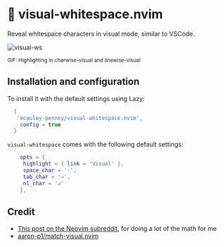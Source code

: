 # 🔎 visual-whitespace.nvim 

Reveal whitespace characters in visual mode, similar to VSCode.

![visual-ws](https://github.com/mcauley-penney/visual-whitespace.nvim/assets/59481467/89157048-1975-409c-977c-2d3fb43852d8)

<sub>GIF: Highlighting in charwise-visual and linewise-visual</sub>


## Installation and configuration

To install it with the default settings using Lazy:

```lua
  {
   'mcauley-penney/visual-whitespace.nvim',
    config = true
  }
```

`visual-whitespace` comes with the following default settings:

```lua
    opts = {
     highlight = { link = 'Visual' },
     space_char = '·',
     tab_char = '→',
     nl_char = '↲'
    },
```

## Credit

- [This post on the Neovim subreddit](https://www.reddit.com/r/neovim/comments/1b1sv3a/function_to_get_visually_selected_text/), for doing a lot of the math for me
- [aaron-p1/match-visual.nvim](https://github.com/aaron-p1/match-visual.nvim)
